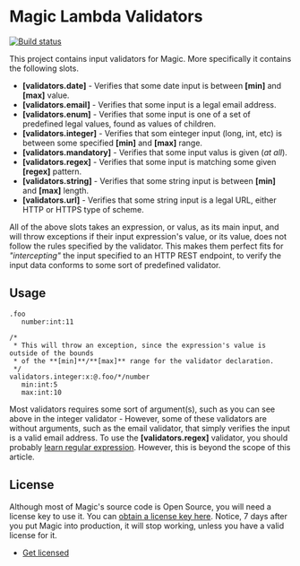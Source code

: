 
# Magic Lambda Validators

[![Build status](https://travis-ci.org/polterguy/magic.lambda.auth.svg?master)](https://travis-ci.org/polterguy/magic.lambda.auth)

This project contains input validators for Magic. More specifically it contains the following slots.

* __[validators.date]__ - Verifies that some date input is between __[min]__ and __[max]__ value.
* __[validators.email]__ - Verifies that some input is a legal email address.
* __[validators.enum]__ - Verifies that some input is one of a set of predefined legal values, found as values of children.
* __[validators.integer]__ - Verifies that som einteger input (long, int, etc) is between some specified __[min]__ and __[max]__ range.
* __[validators.mandatory]__ - Verifies that some input valus is given (_at all_).
* __[validators.regex]__ - Verifies that some input is matching some given __[regex]__ pattern.
* __[validators.string]__ - Verifies that some string input is between __[min]__ and __[max]__ length.
* __[validators.url]__ - Verifies that some string input is a legal URL, either HTTP or HTTPS type of scheme.

All of the above slots takes an expression, or valus, as its main input, and will throw exceptions if their input expression's
value, or its value, does not follow the rules specified by the validator. This makes them perfect fits for _"intercepting"_ the
input specified to an HTTP REST endpoint, to verify the input data conforms to some sort of predefined validator.

## Usage

```
.foo
   number:int:11

/*
 * This will throw an exception, since the expression's value is outside of the bounds
 * of the **[min]**/**[max]** range for the validator declaration.
 */
validators.integer:x:@.foo/*/number
   min:int:5
   max:int:10
```

Most validators requires some sort of argument(s), such as you can see above in the integer validator - However, some of
these validators are without arguments, such as the email validator, that simply verifies the input is a valid email address.
To use the **[validators.regex]** validator, you should probably [learn regular expression](https://medium.com/factory-mind/regex-tutorial-a-simple-cheatsheet-by-examples-649dc1c3f285).
However, this is beyond the scope of this article.

## License

Although most of Magic's source code is Open Source, you will need a license key to use it.
You can [obtain a license key here](https://servergardens.com/buy/).
Notice, 7 days after you put Magic into production, it will stop working, unless you have a valid
license for it.

* [Get licensed](https://servergardens.com/buy/)
